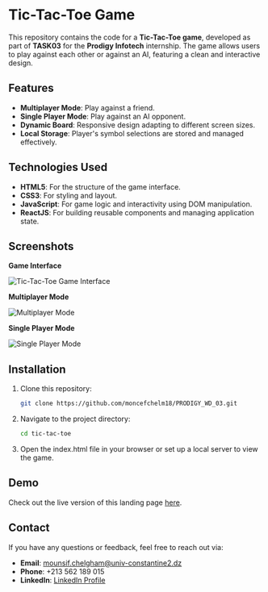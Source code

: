 # Tic-Tac-Toe Game

This repository contains the code for a **Tic-Tac-Toe game**, developed as part of **TASK03** for the **Prodigy Infotech** internship. The game allows users to play against each other or against an AI, featuring a clean and interactive design.

## Features
- **Multiplayer Mode**: Play against a friend.
- **Single Player Mode**: Play against an AI opponent.
- **Dynamic Board**: Responsive design adapting to different screen sizes.
- **Local Storage**: Player's symbol selections are stored and managed effectively.

## Technologies Used
- **HTML5**: For the structure of the game interface.
- **CSS3**: For styling and layout.
- **JavaScript**: For game logic and interactivity using DOM manipulation.
- **ReactJS**: For building reusable components and managing application state.

## Screenshots
**Game Interface**

![Tic-Tac-Toe Game Interface](screenshot-link-1)

**Multiplayer Mode**

![Multiplayer Mode](screenshot-link-2)

**Single Player Mode**

![Single Player Mode](screenshot-link-3)

## Installation

1. Clone this repository:
   ```bash
   git clone https://github.com/moncefchelm18/PRODIGY_WD_03.git
2. Navigate to the project directory:
   ```bash
   cd tic-tac-toe
3. Open the index.html file in your browser or set up a local server to view the game.

## Demo
Check out the live version of this landing page [here](https://moncefchelm18.github.io/PRODIGY_WD_03/).

## Contact

If you have any questions or feedback, feel free to reach out via:

- **Email**: mounsif.chelgham@univ-constantine2.dz
- **Phone**: +213 562 189 015
- **LinkedIn**: [LinkedIn Profile](https://www.linkedin.com/in/mounsif-chelgham-b94202289/)
  
